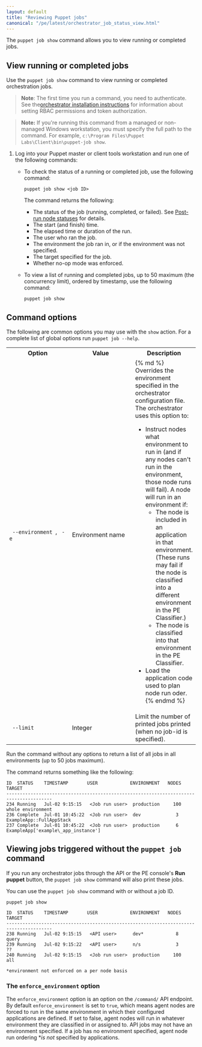 ```yaml
---
layout: default
title: "Reviewing Puppet jobs"
canonical: "/pe/latest/orchestrator_job_status_view.html"
---
```


The `puppet job show` command allows you to view running or completed jobs.

## View running or completed jobs

Use the `puppet job show` command to view running or completed orchestration jobs.

>**Note**: The first time you run a command, you need to authenticate. See the[orchestrator installation instructions](./orchestrator_install.html#setting-pe-rbac-permissions-and-token-authentication-for-puppet-orchestrator) for information about setting RBAC permissions and token authorization.

>**Note:** If you're running this command from a managed or non-managed Windows workstation, you must specify the full path to the command. For example, `c:\Program Files\Puppet Labs\Client\bin\puppet-job show`.

1. Log into your Puppet master or client tools workstation and run one of the following commands:

   - To check the status of a running or completed job, use the following command:
   
     ~~~
     puppet job show <job ID>
     ~~~

     The command returns the following:

     - The status of the job (running, completed, or failed). See [Post-run node statuses](./orchestrator_job_run.html#post-run-node-status) for details.
     - The start (and finish) time.
     - The elapsed time or duration of the run.
     - The user who ran the job.
     - The environment the job ran in, or if the environment was not specified.
     - The target specified for the job.
     - Whether no-op mode was enforced.
   
   - To view a list of running and completed jobs, up to 50 maximum (the concurrency limit), ordered by timestamp, use the following command:
   
     ~~~
     puppet job show  
     ~~~

## Command options

The following are common options you may use with the `show` action. For a complete list of global options run `puppet job --help`.

<table>
  <tr>
   <th> Option </th>
   <th> Value </th>
   <th> Description </th>
  </tr>
 <tr>
   <td width="175"> <code> --environment </code>, <code> -e </code> </td>
   <td width="175"> Environment name </td>
   <td>
{% md %}
Overrides the environment specified in the orchestrator configuration file. The orchestrator uses this option to:

* Instruct nodes what environment to run in (and if any nodes can't run in the environment, those node runs will fail). A node will run in an environment if:
    * The node is included in an application in that environment. (These runs may fail if the node is classified into a different environment in the PE Classifier.)
    * The node is classified into that environment in the PE Classifier.
* Load the application code used to plan node run oder.
{% endmd %}
   </td>
</tr>
 <tr>
   <td width="175"> <code> --limit </code> </td>
   <td width="175"> Integer </td>
   <td> Limit the number of printed jobs printed (when no job-id is specified). </td>
 </tr>
</table>

Run the command without any options to return a list of all jobs in all environments (up to 50 jobs maximum).

The command returns something like the following:

~~~
ID  STATUS    TIMESTAMP       USER            ENVIRONMENT   NODES      TARGET
---------------------------------------------------------------------------------------
234 Running   Jul-02 9:15:15   <Job run user>  production     100         whole environment
236 Complete  Jul-01 10:45:22  <Job run user>  dev             3          ExampleApp::FullAppStack
237 Complete  Jul-01 10:45:22  <Job run user>  production      6          ExampleApp['example\_app_instance']
~~~

## Viewing jobs triggered without the `puppet job` command

If you run any orchestrator jobs through the API or the PE console's **Run puppet** button, the `puppet job show` command will also print these jobs. 

You can use the `puppet job show` command with or without a job ID. 

~~~
puppet job show

ID  STATUS    TIMESTAMP       USER            ENVIRONMENT   NODES      TARGET
---------------------------------------------------------------------------------------
238 Running   Jul-02 9:15:15   <API user>      dev*            8          query
239 Running   Jul-02 9:15:22   <API user>      n/s             3          ??
240 Running   Jul-02 9:15:15   <Job run user>  production     100         all
   
*environment not enforced on a per node basis
~~~

### The `enforce_environment` option

The `enforce_environment` option is an option on the `/command/` API endpoint. By default `enforce_environment` is set to `true`, which means agent nodes are forced to run in the same environment in which their configured applications are defined. If set to false, agent nodes will run in whatever environment they are classified in or assigned to. API jobs may not have an environment specified. If a job has no environment specified, agent node run ordering **is not* specified by applications.   
